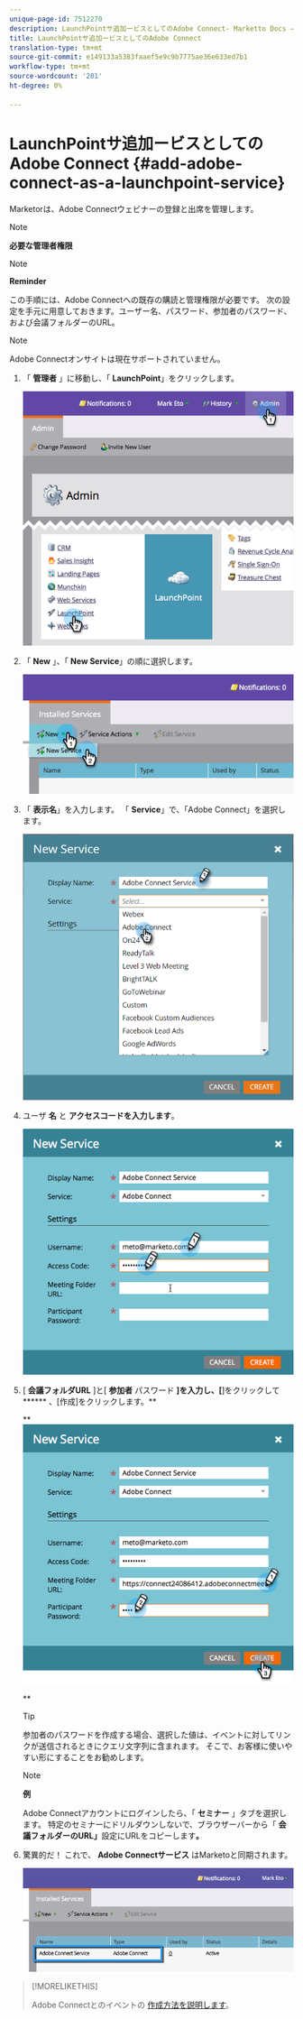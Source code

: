 ```yaml
---
unique-page-id: 7512270
description: LaunchPointサ追加ービスとしてのAdobe Connect- Marketto Docs — 製品ドキュメント
title: LaunchPointサ追加ービスとしてのAdobe Connect
translation-type: tm+mt
source-git-commit: e149133a5383faaef5e9c9b7775ae36e633ed7b1
workflow-type: tm+mt
source-wordcount: '201'
ht-degree: 0%

---
```



# LaunchPointサ追加ービスとしてのAdobe Connect {#add-adobe-connect-as-a-launchpoint-service}

Marketorは、Adobe Connectウェビナーの登録と出席を管理します。

>[!NOTE]
>
>**必要な管理者権限**

>[!NOTE]
>
>**Reminder**
>
>この手順には、Adobe Connectへの既存の購読と管理権限が必要です。 次の設定を手元に用意しておきます。ユーザー名、パスワード、参加者のパスワード、および会議フォルダーのURL。

>[!NOTE]
>
>Adobe Connectオンサイトは現在サポートされていません。

1. 「 **管理者** 」に移動し、「 **LaunchPoint**」をクリックします。

   ![](assets/image2015-4-22-11-3a33-3a51.png)

1. 「 **New** 」、「 **New Service**」の順に選択します。

   ![](assets/image2015-4-22-11-3a40-3a19.png)

1. 「 **表示名**」を入力します。 「 **Service**」で、「Adobe Connect」を選択します。

   ![](assets/new-service-adobe-connect.png)

1. ユーザ **名** と **アクセスコードを入力します**。

   ![](assets/image2015-4-22-11-3a50-3a6.png)

1. [ **会議フォルダURL** ]と[ **参加者** パスワード **]を入力し、[**]をクリックして****** 、[作成]をクリックします。**

   ** ![](assets/image2015-4-22-11-3a55-3a36.png)

   **

   >[!TIP]
   >
   >参加者のパスワードを作成する場合、選択した値は、イベントに対してリンクが送信されるときにクエリ文字列に含まれます。 そこで、お客様に使いやすい形にすることをお勧めします。

   >[!NOTE]
   >
   >**例**
   >
   >
   >Adobe Connectアカウントにログインしたら、「 **セミナー** 」タブを選択します。 特定のセミナーにドリルダウンしないで、ブラウザーバーから「 **会議フォルダーのURL」**&#x200B;設定にURLをコピーします&#x200B;**。**

1. 驚異的だ！ これで、 **Adobe Connectサービス** はMarketoと同期されます。

   ![](assets/adobe-connect-service.png)

>[!MORELIKETHIS]
>
>Adobe Connectとのイベントの [作成方法を説明します](../../../product-docs/demand-generation/events/create-an-event/create-an-event-with-adobe-connect.md)。

